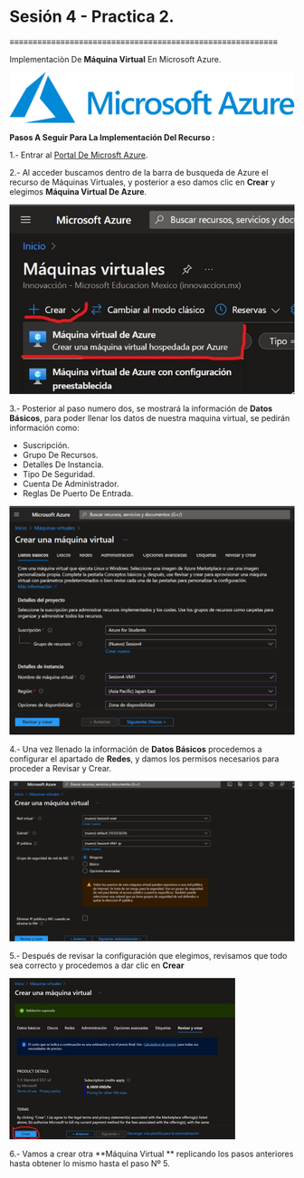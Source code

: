 # Sesión  4 - Practica 2.
≡≡≡≡≡≡≡≡≡≡≡≡≡≡≡≡≡≡≡≡≡≡≡≡≡≡≡≡≡≡≡≡≡≡≡≡≡≡≡≡≡≡≡≡≡≡≡≡≡≡≡≡≡≡≡≡≡≡

Implementaciòn De  **Máquina Virtual** En Microsoft Azure. 

![Logo De Microsft Azure](https://github.com/Alejandro-190107/Microsoft-Azure-Practices/blob/main/Creation-Machine-Virtual/img/logo-MA.png)

**Pasos A Seguir Para La Implementación Del Recurso :**

1.- Entrar al [Portal De Microsft Azure](https://portal.azure.com).

2.- Al acceder buscamos dentro de la barra de busqueda de Azure el recurso de Máquinas Virtuales, y posterior a eso damos clic en **Crear** y elegimos **Máquina Virtual De Azure**.

![Img 1](https://github.com/Alejandro-190107/Microsoft-Azure-Practices/blob/main/Creation-Machine-Virtual/img/1.jpg)

3.- Posterior al paso numero dos, se mostrará la información de **Datos Básicos**, para poder llenar los datos de nuestra maquina virtual, se pedirán información como: 

- Suscripción.
- Grupo De Recursos.
- Detalles De Instancia.
- Tipo De Seguridad.
- Cuenta De Administrador.
- Reglas De Puerto De Entrada.

![Img 2](Creation-Machine-Virtual\img\2.png)

4.- Una vez llenado la información de **Datos Básicos** procedemos a configurar el apartado de **Redes**, y damos los permisos necesarios para proceder a Revisar y Crear.

![Img 3](Creation-Machine-Virtual\img\3.png)

5.- Después de revisar la configuración que elegimos, revisamos que todo sea correcto y procedemos a dar clic en **Crear** 

![Img 4](Creation-Machine-Virtual\img\4.jpg)

6.- Vamos a crear otra **Máquina Virtual ** replicando los pasos anteriores hasta obtener lo mismo hasta el paso Nº 5.

